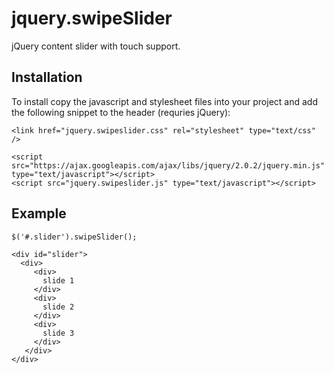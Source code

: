 # jquery.swipeSlider
jQuery content slider with touch support.


## Installation
To install copy the javascript and stylesheet files into your project and add the following snippet to the header (requries jQuery):

```
<link href="jquery.swipeslider.css" rel="stylesheet" type="text/css" />

<script src="https://ajax.googleapis.com/ajax/libs/jquery/2.0.2/jquery.min.js" type="text/javascript"></script>
<script src="jquery.swipeslider.js" type="text/javascript"></script>
```

## Example

```
$('#.slider').swipeSlider();

```

```
<div id="slider">
  <div>
     <div>
       slide 1
     </div>
     <div>
       slide 2
     </div>
     <div>
       slide 3
     </div>
   </div>
</div>
```
